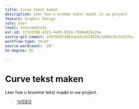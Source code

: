 ```yaml
---
title: Curve tekst maken
description: Leer hoe u kromme tekst maakt in uw project
feature: Graphic Design
role: User
level: Intermediate
exl-id: 1f1b5f06-4321-4e69-9519-7804ed2be2be
source-git-commit: 4f03535f48b3ae4dc2b19529c2d96135c5e257ec
workflow-type: tm+mt
source-wordcount: '24'
ht-degree: 0%

---
```


# Curve tekst maken

Leer hoe u kromme tekst maakt in uw project.

>[!VIDEO](https://video.tv.adobe.com/v/3420224?quality=12&learn=on&hidetitle=true)
